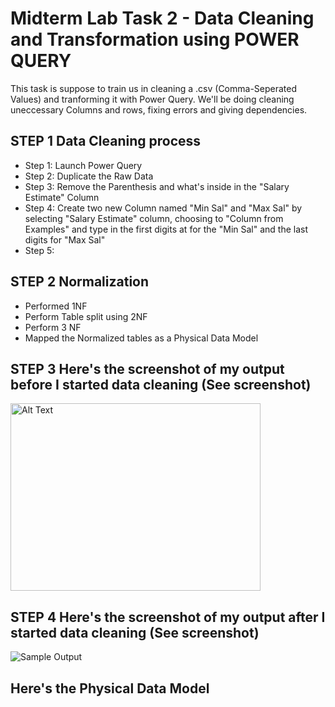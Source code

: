 # Midterm Lab Task 2 - Data Cleaning and Transformation using POWER QUERY
This task is suppose to train us in cleaning a .csv (Comma-Seperated Values) and tranforming it with Power Query. We'll be doing cleaning uneccessary Columns and rows, fixing errors and giving dependencies.

## STEP 1 Data Cleaning process
- Step 1: Launch Power Query
- Step 2: Duplicate the Raw Data
- Step 3: Remove the Parenthesis and what's inside in the "Salary Estimate" Column
- Step 4: Create two new Column named "Min Sal" and "Max Sal" by selecting "Salary Estimate" column, choosing to "Column from Examples" and type in the first digits at for the "Min Sal" and the last digits for "Max Sal" 
- Step 5: 
## STEP 2 Normalization 
- Performed 1NF
- Perform Table split using 2NF
- Perform 3 NF
- Mapped the Normalized tables as a Physical Data Model
## STEP 3 Here's the screenshot of my output before I started data cleaning (See screenshot)
<img src="images/1.JPG" alt="Alt Text" width="400" height="300">

## STEP 4 Here's the screenshot of my output after I started data cleaning (See screenshot)
![Sample Output](images/1.JPG)
## Here's the Physical Data Model
